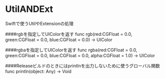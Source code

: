 # UtilANDExt
Swiftで使うUtilやExtensionの処理

####rgbを指定してUIColorを返す
func rgb(red:CGFloat = 0.0, green:CGFloat = 0.0, blue:CGFloat = 0.0) -> UIColor

####rgbaを指定してUIColorを返す
func rgba(red:CGFloat = 0.0, green:CGFloat = 0.0, blue:CGFloat = 0.0, alpha:CGFloat = 1.0) -> UIColor

####Releaseビルドのときにはprintlnを出力しないために使うグローバル関数
func println(object: Any) -> Void
